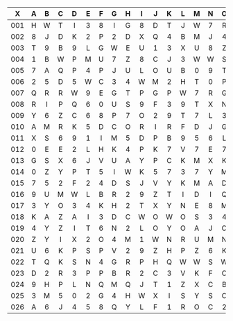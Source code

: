 |X|A|B|C|D|E|F|G|H|I|J|K|L|M|N|O|P|Q|R|S|T|U|V|W|X|Y|Z|
|:-------:|:-------:|:-------:|:-------:|:-------:|:-------:|:-------:|:-------:|:-------:|:-------:|:-------:|:-------:|:-------:|:-------:|:-------:|:-------:|:-------:|:-------:|:-------:|:-------:|:-------:|:-------:|:-------:|:-------:|:-------:|:-------:|:-------:|
|001|H|W|T|I|3|8|I|G|8|D|T|J|W|7|R|O|5|G|Y|7|I|4|H|7|5|V|
|002|8|J|D|K|2|P|2|D|X|Q|4|B|M|J|4|M|U|7|L|K|6|U|1|K|U|S|
|003|T|9|B|9|L|G|W|E|U|1|3|X|U|8|Z|Z|J|O|T|Y|Q|7|R|9|Z|N|
|004|1|B|W|P|M|U|7|Z|8|C|J|3|W|W|S|X|5|1|U|H|H|1|K|5|E|F|
|005|7|A|Q|P|4|P|J|U|L|O|U|B|0|9|T|M|Y|E|N|M|6|C|5|E|V|4|
|006|2|5|D|5|W|C|3|4|W|M|2|H|T|0|P|3|N|K|C|E|F|8|3|K|C|Z|
|007|Q|R|R|W|9|E|G|T|P|G|P|W|7|R|G|L|O|3|N|K|P|U|N|0|O|E|
|008|R|I|P|Q|6|0|U|S|9|F|3|9|T|X|N|Q|I|Z|M|Q|V|M|P|R|P|5|
|009|Y|6|Z|C|6|8|P|7|O|2|9|T|7|L|3|1|Q|N|8|V|Z|P|L|D|M|G|
|010|A|M|R|K|5|D|C|O|R|I|R|F|D|J|G|9|L|5|S|4|I|Q|I|J|8|M|
|011|X|S|6|9|1|I|M|5|D|P|B|9|5|6|L|9|L|G|3|N|B|9|H|H|I|8|
|012|0|E|E|2|L|H|K|4|P|K|7|V|7|E|7|4|L|X|5|2|B|9|9|O|D|F|
|013|G|S|X|6|J|V|U|A|Y|P|C|K|M|X|K|Y|N|Q|E|X|K|T|E|N|S|1|
|014|0|Z|Y|P|T|5|I|W|K|5|7|3|7|Y|M|J|C|Z|Q|F|Y|O|8|7|3|2|
|015|7|5|2|F|2|4|D|S|J|V|Y|K|M|A|D|S|K|T|I|4|M|F|4|J|X|H|
|016|9|U|M|W|L|B|R|2|9|Z|T|I|D|I|Q|G|8|G|V|7|C|Z|7|M|M|C|
|017|3|Y|O|3|4|K|H|2|T|X|Y|N|E|8|M|P|1|O|J|Y|7|6|M|B|8|T|
|018|K|A|Z|A|I|3|D|C|W|O|W|O|S|3|4|O|7|R|D|8|U|5|F|V|Q|U|
|019|4|Y|Z|I|T|6|N|2|L|O|Y|O|A|J|O|6|U|K|M|G|P|B|O|8|D|M|
|020|Z|Y|I|X|2|O|4|M|1|W|N|R|U|M|N|S|I|X|C|W|V|T|G|I|Q|3|
|021|U|6|K|P|S|P|V|2|9|Z|H|P|Z|6|K|5|Y|9|5|8|W|P|2|W|G|A|
|022|T|Q|K|S|N|4|G|R|P|H|Q|W|W|S|W|O|L|E|P|A|7|A|G|K|G|N|
|023|D|2|R|3|P|P|B|R|2|C|3|V|K|F|C|K|K|W|X|4|G|Y|9|R|A|4|
|024|9|H|P|L|N|Q|M|Q|J|T|1|Z|X|C|B|E|I|F|9|I|X|0|I|K|V|F|
|025|3|M|5|0|2|G|4|H|W|X|I|S|Y|S|C|7|Q|V|Z|Z|H|I|2|A|K|N|
|026|A|6|J|4|5|8|Q|Y|L|F|1|R|O|C|2|3|H|S|5|N|R|B|1|Z|B|O|